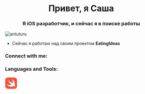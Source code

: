 <h1 align="center">Привет, я Саша</h1>
<h3 align="center">Я iOS разработчик, и сейчас я в поиске работы</h3>

<p align="left"> <img src="https://komarev.com/ghpvc/?username=antuturu&label=Profile%20views&color=0e75b6&style=flat" alt="antuturu" /> </p>

- Сейчас я работаю над своим проектом **EatingIdeas**

<h3 align="left">Connect with me:</h3>
<p align="left">
</p>

<h3 align="left">Languages and Tools:</h3>
<p align="left"> <a href="https://developer.apple.com/swift/" target="_blank" rel="noreferrer"> <img src="https://raw.githubusercontent.com/devicons/devicon/master/icons/swift/swift-original.svg" alt="swift" width="40" height="40"/> </a> </p>
